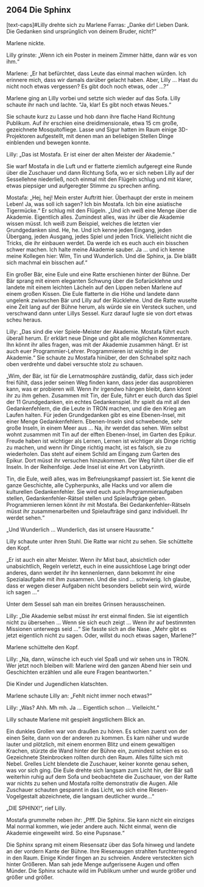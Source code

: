 ## **2064** Die Sphinx

[text-caps]#Lilly drehte sich zu Marlene Farras: „Danke dir!
Lieben Dank.
Die Gedanken sind ursprünglich von deinem Bruder, nicht?“

Marlene nickte.

Lilly grinste: „Wenn ich ein Poster in meinem Zimmer hätte, dann wär es von ihm.“

Marlene: „Er hat befürchtet, dass Leute das einmal machen würden.
Ich erinnere mich, dass wir damals darüber gelacht haben.
Aber, Lilly ... Hast du nicht noch etwas vergessen?
Es gibt doch noch etwas, oder ...?“

Marlene ging an Lilly vorbei und setzte sich wieder auf das Sofa.
Lilly schaute ihr nach und lachte. “Ja, klar! Es gibt noch etwas Neues.“

Sie schaute kurz zu Lasse und hob dann ihre flache Hand Richtung Publikum.
Auf ihr erschien eine dreidimensionale, etwa 15 cm große, gezeichnete Mosquitofliege.
Lasse und Sigur hatten im Raum einige 3D-Projektoren aufgestellt, mit denen man an beliebigen Stellen Dinge einblenden und bewegen konnte.

Lilly: „Das ist Mostafa.
Er ist einer der alten Meister der Akademie.“

Sie warf Mostafa in die Luft und er flatterte ziemlich aufgeregt eine Runde über die Zuschauer und dann Richtung Sofa, wo er sich neben Lilly auf der Sessellehne niederließ, noch einmal mit den Flügeln schlug und mit klarer, etwas piepsiger und aufgeregter Stimme zu sprechen anfing.

Mostafa: „Hej, hej!
Mein erster Auftritt hier.
Überhaupt der erste in meinem Leben!
Ja, was soll ich sagen?
Ich bin Mostafa.
Ich bin eine asiatische Tigermücke.“
Er schlug mit den Flügeln.
„Und ich weiß eine Menge über die Akademie.
Eigentlich alles.
Zumindest alles, was ihr über die Akademie wissen müsst.
Ich weiß zum Beispiel, welches die letzten vier Grundgedanken sind.
He, he.
Und ich kenne jeden Eingang, jeden Übergang, jeden Ausgang, jedes Spiel und jeden Trick.
Vielleicht nicht die Tricks, die ihr einbauen werdet.
Da werde ich es euch auch ein bisschen schwer machen.
Ich halte meine Akademie sauber.
Ja ... und ich kenne meine Kollegen hier: Wim, Tin und Wunderlich.
Und die Sphinx, ja.
Die bläßt sich machmal ein bisschen auf.“

Ein großer Bär, eine Eule und eine Ratte erschienen hinter der Bühne.
Der Bär sprang mit einem eleganten Schwung über die Sofarücklehne und landete mit einem leichten Lächeln auf den Lippen neben Marlene auf einem großen Kissen.
Die Eule flatterte in die Höhe und landete dann ungelenk zwiwschen Bär und Lilly auf der Rücklehne.
Und die Ratte wuselte eine Zeit lang auf der Bühne herum, als würde sie ein Versteck suchen, und verschwand dann unter Lillys Sessel.
Kurz darauf lugte sie von dort etwas scheu heraus.

Lilly: „Das sind die vier Spiele-Meister der Akademie.
Mostafa führt euch überall herum.
Er erklärt neue Dinge und gibt alle möglichen Kommentare.
Ihn könnt ihr alles fragen, was mit der Akademie zusammen hängt.
Er ist auch euer Programmier-Lehrer.
Programmieren ist wichtig in der Akademie.“
Sie schaute zu Mostafa hinüber, der den Schnabel spitz nach oben verdrehte und dabei versuchte stolz zu schauen.

„Wim, der Bär, ist für die Lernatmosphäre zuständig, dafür, dass sich jeder frei fühlt, dass jeder seinen Weg finden kann, dass jeder das ausprobieren kann, was er probieren will.
Wenn ihr irgendwo hängen bleibt, dann könnt ihr zu ihm gehen.
Zusammen mit Tin, der Eule, führt er euch durch das Spiel der 11 Grundgedanken, ein echtes Gedankenspiel.
Ihr spielt da mit all den Gedankenfehlern, die die Leute in TRON machen, und die den Krieg am Laufen halten.
Für jeden Grundgedanken gibt es eine Ebenen-Insel, mit einer Menge Gedankenfehlern.
Ebenen-Inseln sind schwebende, sehr große Inseln, in einem Meer aus ... Na, ihr werdet das sehen.
Wim selbst wohnt zusammen mit Tin auf der elften Ebenen-Insel, im Garten des Epikur.
Freude haben ist wichtiger als Lernen, Lernen ist wichtiger als Dinge richtig zu machen, und wenn ihr Dinge richtig macht, ist es falsch, sie zu wiederholen.
Das steht auf einem Schild am Eingang zum Garten des Epikur.
Dort müsst ihr versuchen hinzukommen.
Der Weg führt über die elf Inseln.
In der Reihenfolge.
Jede Insel ist eine Art von Labyrinth.

Tin, die Eule, weiß alles, was im Befreiungskampf passiert ist.
Sie kennt die ganze Geschichte, alle Cypherpunks, alle Hacks und vor allem die kulturellen Gedankenfehler.
Sie wird euch auch Programmieraufgaben stellen, Gedankenfehler-Rätsel stellen und Spielaufträge geben.
Programmieren lernen könnt ihr mit Mostafa.
Bei Gedankenfehler-Rätseln müsst ihr zusammenarbeiten und Spielaufträge sind ganz individuell.
Ihr werdet sehen.“

„Und Wunderlich … Wunderlich, das ist unsere Hausratte.“

Lilly schaute unter ihren Stuhl.
Die Ratte war nicht zu sehen.
Sie schüttelte den Kopf.

„Er ist auch ein alter Meister.
Wenn ihr Mist baut, absichtlich oder unabsichtlich, Regeln verletzt, euch in eine aussichtlose Lage bringt oder anderes, dann werdet ihr ihn kennenlernen, dann bekommt ihr eine Spezialaufgabe mit ihm zusammen.
Und die sind ... schwierig.
Ich glaube, dass er wegen dieser Aufgaben nicht besonders beliebt sein wird, würde ich sagen …“

Unter dem Sessel sah man ein breites Grinsen herausscheinen.

Lilly: „Die Akademie selbst müsst ihr erst einmal finden.
Sie ist eigentlich nicht zu übersehen … Wenn sie sich euch zeigt … Wenn ihr auf bestimmten Missionen unterwegs seid …“
Sie fasste sich an die Nase.
„Mehr gibt es jetzt eigentlich nicht zu sagen.
Oder, willst du noch etwas sagen, Marlene?“

Marlene schüttelte den Kopf.

Lilly: „Na, dann, wünsche ich euch viel Spaß und wir sehen uns in TRON.
Wer jetzt noch bleiben will:
Marlene wird den ganzen Abend hier sein und Geschichten erzählen und alle eure Fragen beantworten.“

Die Kinder und Jugendlichen klatschten.

Marlene schaute Lilly an: „Fehlt nicht immer noch etwas?“

Lilly: „Was? Ahh. Mh mh. Ja ... Eigentlich schon ... Vielleicht.“

Lilly schaute Marlene mit gespielt ängstlichem Blick an.

Ein dunkles Grollen war von draußen zu hören.
Es schien zuerst von der einen Seite, dann von der anderen zu kommen.
Es kam näher und wurde lauter und plötzlich, mit einem enormen Blitz und einem gewaltigen Krachen, stürzte die Wand hinter der Bühne ein, zumindest schien es so.
Gezeichnete Steinbrocken rollten durch den Raum.
Alles füllte sich mit Nebel.
Grelles Licht blendete die Zuschauer, keiner konnte genau sehen, was vor sich ging.
Die Eule drehte sich langsam zum Licht hin, der Bär saß weiterhin ruhig auf dem Sofa und beobachtete die Zuschauer, von der Ratte war nichts zu sehen und Mostafa rollte demonstrativ die Augen.
Alle Zuschauer schauten gespannt in das Licht, wo sich eine Riesen-Vogelgestalt abzeichnete, die langsam deutlicher wurde…“

„DIE SPHINX!“, rief Lilly.

Mostafa grummelte neben ihr: „Pfff. Die Sphinx. Sie kann nicht ein einziges Mal normal kommen, wie jeder andere auch.
Nicht einmal, wenn die Akademie eingeweiht wird.
So eine Pupsnase.“

Die Sphinx sprang mit einem Riesensatz über das Sofa hinweg und landete an der vordern Kante der Bühne.
Ihre Riesenaugen strahlten furchterregend in den Raum.
Einige Kinder fingen an zu schreien.
Andere versteckten sich hinter Größeren.
Man sah jede Menge aufgerissene Augen und offen Münder.
Die Sphinx schaute wild im Publikum umher und wurde größer und größer und größer.
